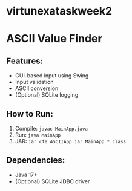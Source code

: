 # virtunexataskweek2

# ASCII Value Finder

## Features:
- GUI-based input using Swing
- Input validation
- ASCII conversion
- (Optional) SQLite logging

## How to Run:
1. Compile: `javac MainApp.java`
2. Run: `java MainApp`
3. JAR: `jar cfe ASCIIApp.jar MainApp *.class`

## Dependencies:
- Java 17+
- (Optional) SQLite JDBC driver
